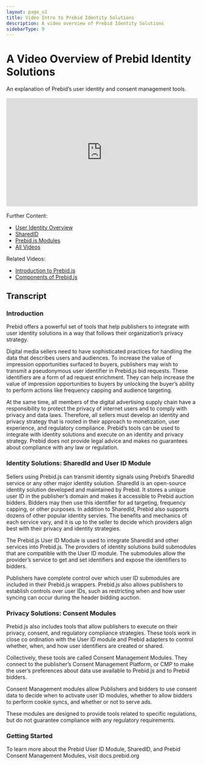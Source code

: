 ```yaml
---
layout: page_v2
title: Video Intro to Prebid Identity Solutions
description: A video overview of Prebid Identity Solutions
sidebarType: 9
---
```


# A Video Overview of Prebid Identity Solutions

An explanation of Prebid’s user identity and consent management tools.

<div style="padding:56.25% 0 0 0;margin: 1rem 0;position:relative;"><iframe src="https://player.vimeo.com/video/826314346?h=4227e73b6e&amp;badge=0&amp;autopause=0&amp;player_id=0&amp;app_id=58479" frameborder="0" allow="autoplay; fullscreen; picture-in-picture" allowfullscreen style="position:absolute;top:0;left:0;width:100%;height:100%;" title="Identity in Prebid.js"></iframe></div><script src="https://player.vimeo.com/api/player.js"></script>

Further Content:
- [User Identity Overview](/identity/prebid-identity.html)
- [SharedID](/identity/sharedid.html)
- [Prebid.js Modules](/dev-docs/modules/)
- [All Videos](/overview/all-videos.html)

Related Videos:
- [Introduction to Prebid.js](/prebid/prebidjs-video.html)
- [Components of Prebid.js](/prebid/prebidjs-components-video.html)

## Transcript

### Introduction

Prebid offers a powerful set of tools that help publishers to integrate with user identity solutions in a way that follows their organization’s privacy strategy.

Digital media sellers need to have sophisticated practices for handling the data that describes users and audiences. To increase the value of impression opportunities surfaced to buyers, publishers may wish to transmit a pseudonymous user identifier in Prebid.js bid requests. These identifiers are a form of ad request enrichment. They can help increase the value of impression opportunities to buyers by unlocking the buyer’s ability to perform actions like frequency capping and audience targeting.

At the same time, all members of the digital advertising supply chain have a responsibility to protect the privacy of internet users and to comply with privacy and data laws. Therefore, all sellers must develop an identity and privacy strategy that is rooted in their approach to monetization, user experience, and regulatory compliance. Prebid’s tools can be used to integrate with identity solutions and execute on an identity and privacy strategy. Prebid does not provide legal advice and makes no guarantees about compliance with any law or regulation.

### Identity Solutions: SharedId and User ID Module

Sellers using Prebid.js can transmit identity signals using Prebid’s SharedId service or any other major identity solution. SharedId is an open-source identity solution developed and maintained by Prebid. It stores a unique user ID in the publisher’s domain and makes it accessible to Prebid auction bidders. Bidders may then use this identifier for ad targeting, frequency capping, or other purposes. In addition to SharedId, Prebid also supports dozens of other popular identity servies. The benefits and mechanics of each service vary, and it is up to the seller to decide which providers align best with their privacy and identity strategies.

The Prebid.js User ID Module is used to integrate SharedId and other services into Prebid.js. The providers of identity solutions build submodules that are compatible with the User ID module. The submodules allow the provider’s service to get and set identifiers and expose the identifiers to bidders. 

Publishers have complete control over which user ID submodules are included in their Prebid.js wrappers. Prebid.js also allows publishers to establish controls over user IDs, such as restricting when and how user syncing can occur during the header bidding auction.

### Privacy Solutions: Consent Modules
Prebid.js also includes tools that allow publishers to execute on their privacy, consent, and regulatory compliance strategies. These tools work in close co ordination with the User ID module and Prebid adapters to control whether, when, and how user identifiers are created or shared. 

Collectively, these tools are called Consent Management Modules. They connect to the publisher’s Consent Management Platform, or CMP to make the user’s preferences about data use available to Prebid.js and to Prebid bidders.

Consent Management modules allow Publishers and bidders to use consent data to decide when to activate user ID modules, whether to allow bidders to perform cookie syncs, and whether or not to serve ads.

These modules are designed to provide tools related to specific regulations, but do not guarantee compliance with any regulatory requirements.

### Getting Started

To learn more about the Prebid User ID Module, SharedID, and Prebid Consent Management Modules, visit docs.prebid.org

